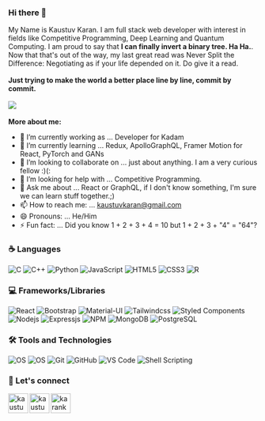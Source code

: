 ### Hi there 👋

My Name is Kaustuv Karan. I am full stack web developer with interest in fields like Competitive Programming, Deep Learning and Quantum Computing. I am proud to say that **I can finally invert a binary tree. Ha Ha.**. Now that that's out of the way, my last great read was Never Split the Difference: Negotiating as if your life depended on it. Do give it a read.<br></br> **Just trying to make the world a better place line by line, commit by commit.**
<br></br>
![](https://komarev.com/ghpvc/?username=kaustuvkaran01&style=flat-square&color=46f2b3&label=Visitor+Count)
<br></br>
**More about me:** 
- 🔭 I’m currently working as ... Developer for Kadam
- 🌱 I’m currently learning ... Redux, ApolloGraphQL, Framer Motion for React, PyTorch and GANs
- 👯 I’m looking to collaborate on ... just about anything. I am a very curious fellow :)(:
- 🤔 I’m looking for help with ... Competitive Programming.
- 💬 Ask me about ... React or GraphQL, if I don't know something, I'm sure we can learn stuff together.;)
- 📫 How to reach me: ... kaustuvkaran@gmail.com
- 😄 Pronouns: ... He/Him
- ⚡ Fun fact: ... Did you know 1 + 2 + 3 + 4 = 10 but 1 + 2 + 3 + "4" = "64"?

### :coffee: Languages 

![C](http://img.shields.io/badge/-C-A8B9CC?style=for-the-badge&logo=c&logoColor=ffffff)
![C++](https://img.shields.io/badge/C%2B%2B-00599C?style=for-the-badge&logo=c%2B%2B&logoColor=white)
![Python](http://img.shields.io/badge/-Python-3776AB?style=for-the-badge&logo=python&logoColor=ffffff)
![JavaScript](https://img.shields.io/badge/-JavaScript-%23F7DF1C?style=for-the-badge&logo=javascript&logoColor=000000&labelColor=%23F7DF1C&color=%23FFCE5A)
![HTML5](https://img.shields.io/badge/-HTML5-%23E44D27?style=for-the-badge&logo=html5&logoColor=ffffff)
![CSS3](https://img.shields.io/badge/-CSS3-%231572B6?style=for-the-badge&logo=css3)
![R](	https://img.shields.io/badge/R-276DC3?style=for-the-badge&logo=r&logoColor=white)


### :computer: Frameworks/Libraries

![React](https://img.shields.io/badge/-React-61DAFB?style=for-the-badge&logo=react&logoColor=ffffff)
![Bootstrap](https://img.shields.io/badge/-Bootstrap-563D7C?style=for-the-badge&logo=Bootstrap)
![Material-UI](https://img.shields.io/badge/-Material%E2%80%93UI-0081CB?style=for-the-badge&logo=material-ui)
![Tailwindcss](https://img.shields.io/badge/Tailwind_CSS-38B2AC?style=for-the-badge&logo=tailwind-css&logoColor=ffffff)
![Styled Components](https://img.shields.io/badge/styled--components-DB7093?style=for-the-badge&logo=styled-components&logoColor=white)
![Nodejs](https://img.shields.io/badge/-Nodejs-339933?style=for-the-badge&logo=Node.js&logoColor=ffffff)
![Expressjs](https://img.shields.io/badge/Express.js-404D59?style=for-the-badge&express&logoColor=ffffff)
![NPM](https://img.shields.io/badge/-npm-CB3837?style=for-the-badge&logo=npm)
![MongoDB](https://img.shields.io/badge/MongoDB-4EA94B?style=for-the-badge&logo=mongodb&logoColor=white)
![PostgreSQL](https://img.shields.io/badge/PostgreSQL-316192?style=for-the-badge&logo=postgresql&logoColor=white)

### 🛠 Tools and Technologies
![OS](https://img.shields.io/badge/Ubuntu-E95420?style=for-the-badge&logo=ubuntu&logoColor=white)
![OS](https://img.shields.io/badge/Windows-0078D6?style=for-the-badge&logo=windows&logoColor=white)
![Git](https://img.shields.io/badge/-Git-%23F05032?style=for-the-badge&logo=git&logoColor=%23ffffff)
![GitHub](https://img.shields.io/badge/-GitHub-181717?style=for-the-badge&logo=github)
![VS Code](http://img.shields.io/badge/-VS%20Code-007ACC?style=for-the-badge&logo=visual-studio-code&logoColor=ffffff)
![Shell Scripting](https://img.shields.io/badge/Shell_Script-121011?style=for-the-badge&logo=gnu-bash&logoColor=white)


### 📝 Let's connect

[<img align="left" alt="kaustuvkaran | Medium" width="40px" src="https://img.icons8.com/nolan/50/medium-new.png" />][medium]
[<img align="left" alt="kaustuvkaran | LinkedIn" width="40px" src="https://img.icons8.com/color/48/000000/linkedin.png" />][linkedin]
[<img align="left" alt="karankaustuv | Instagram" width="40px" src="https://img.icons8.com/fluent/48/000000/instagram-new.png" />][instagram]


[medium]: https://medium.com/@kaustuvkaran
[instagram]: https://www.instagram.com/karankaustuv/
[linkedin]: https://www.linkedin.com/in/kaustuvkaran/
